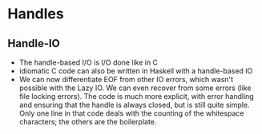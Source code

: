 # Handles

## Handle-IO

- The handle-based I/O is I/O done like in C
- idiomatic C code can also be written in Haskell with a handle-based IO
- We can now differentiate EOF from other IO errors, which wasn't possible with the Lazy IO. We can even recover from some errors (like file locking errors). The code is much more explicit, with error handling and ensuring that the handle is always closed, but is still quite simple. Only one line in that code deals with the counting of the whitespace characters; the others are the boilerplate.

